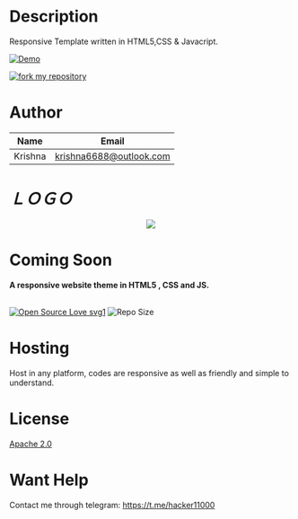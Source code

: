 # Description

Responsive Template written in HTML5,CSS & Javacript.


[![Demo](https://img.shields.io/badge/Live-Demo-blue?style=flat-square)](https://krishna6688.github.io/Coming-Soon/)



[![fork my repository](https://img.shields.io/badge/Fork-Now-red?style=flat-square)](https://github.com/user/repository/fork)


# Author

|Name|Email|    
|----|-----|   
|Krishna|krishna6688@outlook.com|

# _**ＬＯＧＯ**_

<p align="center">
  <img src="https://telegra.ph//file/966f040d56aed164e20f6.jpg">
</p>

<h1>Coming Soon</h1>
<b>A responsive website theme in HTML5 , CSS and JS.</b>
<br>
<br>

[![Open Source Love svg1](https://badges.frapsoft.com/os/v1/open-source.png?v=103)]( https://github.com/Krishna6688/exmatrix)
![Repo Size](https://img.shields.io/github/repo-size/Krishna6688/exmatrix?style=flat-square)
<br>





# Hosting

Host in any platform, codes are responsive as well as friendly and simple to understand.



# License

[Apache 2.0](https://www.apache.org/licenses/LICENSE-2.0.html)



# Want Help
Contact me through telegram:
https://t.me/hacker11000
